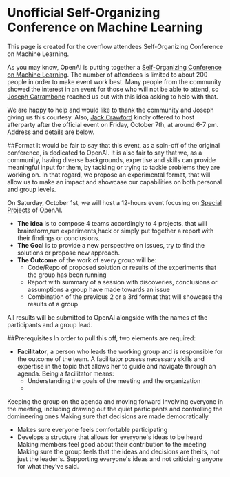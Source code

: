 # Unofficial Self-Organizing Conference on Machine Learning
This page is created for the overflow attendees Self-Organizing Conference on Machine Learning. 

As you may know, OpenAI is putting together a [Self-Organizing Conference on Machine Learning](https://github.com/openai/socml16/wiki). The number of attendees is limited to about 200 people in order to make event work best. Many people from the community showed the interest in an event for those who will not be able to attend, so [Joseph Catrambone](https://github.com/JosephCatrambone) reached us out with this idea asking to help with that.

We are happy to help and would like to thank the community and Joseph giving us this courtesy. Also, [Jack Crawford](https://github.com/jackccrawford) kindly offered to host afterparty after the official event on Friday, October 7th, at around 6-7 pm. Address and details are below.

##Format
It would be fair to say that this event, as a spin-off of the original conference, is dedicated to OpenAI. It is also fair to say that we, as a community, having diverse backgrounds, expertise and skills can provide meaningful input for them, by tackling or trying to tackle problems they are working on. In that regard, we propose an experimental format, that will allow us to make an impact and showcase our capabilities on both personal and group levels.

On Saturday, October 1st, we will host a 12-hours event focusing on [Special Projects](https://openai.com/blog/special-projects/) of OpenAI.
- **The idea** is to compose 4 teams accordingly to 4 projects, that will brainstorm,run experiments,hack or simply put together a report with their findings or conclusions. 
- **The Goal** is to provide a new perspective on issues, try to find the solutions or propose new approach.
- **The Outcome** of the work of every group will be:
  * Code/Repo of proposed solution or results of the experiments that the group has been running
  * Report with summary of a session with discoveries, conclusions or assumptions a group have made towards an issue
  * Combination of the previous 2 or a 3rd format that will showcase the results of a group

All results will be submitted to OpenAI alongside with the names of the participants and a group lead.

##Prerequisites
In order to pull this off, two elements are required:
- **Facilitator**, a person who leads the working group and is responsible for the outcome of the team. A facilitator posess necessary skills and expertise in the topic that allows her to guide and navigate through an agenda. Being a facilitator means:
  * Understanding the goals of the meeting and the organization
  * 
Keeping the group on the agenda and moving forward
Involving everyone in the meeting, including drawing out the quiet participants and controlling the domineering ones
Making sure that decisions are made democratically
  * Makes sure everyone feels comfortable participating
  * Develops a structure that allows for everyone's ideas to be heard
Making members feel good about their contribution to the meeting
Making sure the group feels that the ideas and decisions are theirs, not just the leader's. Supporting everyone's ideas and not criticizing anyone for what they've said.
